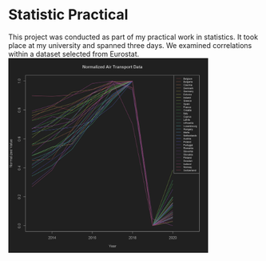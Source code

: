 # Statistic Practical

This project was conducted as part of my practical work in statistics. It took place at my university and spanned three days. We examined correlations within a dataset selected from Eurostat. 
<img src="result_graphs/Aufgabe_08_a_1.png" alt="grafik" width="400">
